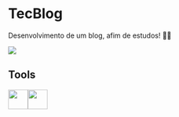 # TecBlog
Desenvolvimento de um blog, afim de estudos! 👨‍🎓

<img src='https://user-images.githubusercontent.com/64499292/184429270-c75d2111-6bb5-41ff-a8ba-3614ea7bbf12.png'>

## Tools

<img src="https://cdn.jsdelivr.net/gh/devicons/devicon/icons/css3/css3-original-wordmark.svg" width="40" height="40"/><img src="https://cdn.jsdelivr.net/gh/devicons/devicon/icons/html5/html5-original.svg" width="40" height="40" />
